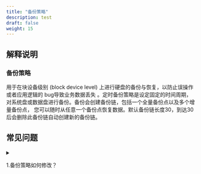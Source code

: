 ```yaml
---
title: "备份策略"
description: test
draft: false
weight: 15
---
```


## 解释说明 

### 备份策略

用于在块设备级别 (block device level) 上进行硬盘的备份与恢复，以防止误操作或者应用逻辑的 bug导致业务数据丢失 。定时备份策略是设定固定的时间周期，对系统盘或数据盘进行备份。备份会创建备份链，包括一个全量备份点以及多个增量备份点， 您可以随时从任意一个备份点恢复数据。默认备份链长度30，到达30后会删除此备份链自动创建新的备份链。

## 常见问题

<details>
<summary><p>
  1.备份策略如何修改？
  </p></summary>
<p>
  目前备份策略的设置是在运维与管理模块下的定时器中，一个定时器可以绑定多个任务，如备份、开关机等。如果您要修改备份策略，请现删除原有定时器下的备份任务，再创建新的定时器，并在定时器下绑定新的备份任务。
  </p>
</details>












